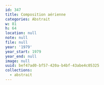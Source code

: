 ```yaml
---
id: 347
title: Composition aérienne
categories: Abstrait
w: 81
h: 64
location: null
note: null
file: null
year: '1979'
year_start: 1979
year_end: null
image: null
uuid: bef47ad0-bf57-420a-b4bf-43abe4c05325
collections:
  - abstrait
---
```



